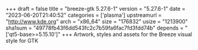 +++
draft = false
title = "breeze-gtk 5.27.6-1"
version = "5.27.6-1"
date = "2023-06-20T21:40:52"
categories = ['plasma']
upstreamurl = "http://www.kde.org"
arch = "x86_64"
size = "176832"
usize = "1213900"
sha1sum = "49778fb43f6dd543fc2c7b59fa6fac7fd3fdd74b"
depends = "['qt5-base>=5.15.10']"
+++
Artwork, styles and assets for the Breeze visual style for GTK